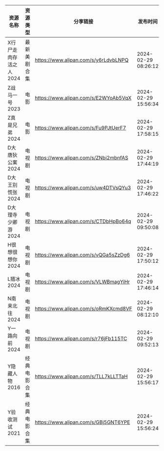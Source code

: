 | 资源名称          | 资源类型   | 分享链接                                 | 发布时间                |
| ------------- | ------ | ------------------------------------ | ------------------- |
| X行尸走肉存活之人2024 | 最新美剧合集 | https://www.alipan.com/s/y6rLdvbLNPQ | 2024-02-29 08:26:12 |
| Z战马一号2023     | 电影     | https://www.alipan.com/s/E2WYoAb5VqX | 2024-02-29 15:56:34 |
| Z真是兄弟2024     | 电影     | https://www.alipan.com/s/Fu9PJtUerF7 | 2024-02-29 17:58:15 |
| D大唐狄公案2024    | 电视剧    | https://www.alipan.com/s/ZNbi2mbnfAS | 2024-02-29 17:44:19 |
| D大王别慌张2024    | 电视剧    | https://www.alipan.com/s/uw4DTVsQYu3 | 2024-02-29 17:46:22 |
| D大理寺少卿游2024   | 电视剧    | https://www.alipan.com/s/CTDbHpBo64q | 2024-02-29 09:50:08 |
| H很想很想你2024    | 电视剧    | https://www.alipan.com/s/vQGa5sZzDg6 | 2024-02-29 17:50:12 |
| L猎冰2024       | 电视剧    | https://www.alipan.com/s/VLWBmagYiHr | 2024-02-29 17:46:14 |
| N南来北往2024     | 电视剧    | https://www.alipan.com/s/oRmKXcmd8VF | 2024-02-29 08:12:10 |
| Y一路向前2024     | 电视剧    | https://www.alipan.com/s/r76jFb115TC | 2024-02-29 09:52:13 |
| Y隐藏人物2016     | 经典电影合集 | https://www.alipan.com/s/TLL7kLLTTaH | 2024-02-29 15:56:17 |
| Y验收测试2021     | 经典电影合集 | https://www.alipan.com/s/GBj5GNT6YPE | 2024-02-29 15:56:24 |

